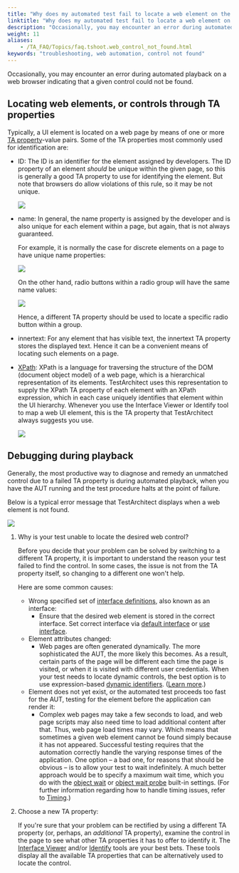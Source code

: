 ```yaml
--- 
title: "Why does my automated test fail to locate a web element on the page?"
linktitle: "Why does my automated test fail to locate a web element on the page?"
description: "Occasionally, you may encounter an error during automated playback on a web browser indicating that a given control could not be found. Locating web elements, or controls through TA properties ..."
weight: 11
aliases: 
    - /TA_FAQ/Topics/faq.tshoot.web_control_not_found.html
keywords: "troubleshooting, web automation, control not found"
---
```


Occasionally, you may encounter an error during automated playback on a web browser indicating that a given control could not be found.

## Locating web elements, or controls through TA properties

Typically, a UI element is located on a web page by means of one or more [TA property](/TA_Glossary/Topics/glossaryTAProperty.html)-value pairs. Some of the TA properties most commonly used for identification are:

-   ID: The ID is an identifier for the element assigned by developers. The ID property of an element *should* be unique within the given page, so this is generally a good TA property to use for identifying the element. But note that browsers do allow violations of this rule, so it may be not unique.

    ![](/images/TA_FAQ/Images/locator_ID.png)

-   name: In general, the name property is assigned by the developer and is also unique for each element within a page, but again, that is not always guaranteed.

    For example, it is normally the case for discrete elements on a page to have unique name properties:

    ![](/images/TA_FAQ/Images/locator_name_1.png)

    On the other hand, radio buttons within a radio group will have the same name values:

    ![](/images/TA_FAQ/Images/locator_name.png)

    Hence, a different TA property should be used to locate a specific radio button within a group.

-   innertext: For any element that has visible text, the innertext TA property stores the displayed text. Hence it can be a convenient means of locating such elements on a page.
-   [XPath](/TA_Help/Topics/prop_xpath.html): XPath is a language for traversing the structure of the DOM \(document object model\) of a web page, which is a hierarchical representation of its elements. TestArchitect uses this representation to supply the XPath TA property of each element with an XPath expression, which in each case uniquely identifies that element within the UI hierarchy. Whenever you use the Interface Viewer or Identify tool to map a web UI element, this is the TA property that TestArchitect always suggests you use.

    ![](/images/TA_FAQ/Images/locator_xpath.png)


## Debugging during playback

Generally, the most productive way to diagnose and remedy an unmatched control due to a failed TA property is during automated playback, when you have the AUT running and the test procedure halts at the point of failure.

Below is a typical error message that TestArchitect displays when a web element is not found.

![](/images/TA_FAQ/Images/Automation_problem.png)

1.  Why is your test unable to locate the desired web control?

    Before you decide that your problem can be solved by switching to a different TA property, it is important to understand the reason your test failed to find the control. In some cases, the issue is not from the TA property itself, so changing to a different one won't help.

    Here are some common causes:

    -   Wrong specified set of [interface definitions](/TA_Help/Topics/Interface_def_mapping.201401.html), also known as an interface:
        -   Ensure that the desired web element is stored in the correct interface. Set correct interface via [default interface](/TA_Help/Topics/Interface_def_set_default_interface.html) or [use interface](/TA_Automation/Topics/bia_use_interface.html).
    -   Element attributes changed:
        -   Web pages are often generated dynamically. The more sophisticated the AUT, the more likely this becomes. As a result, certain parts of the page will be different each time the page is visited, or when it is visited with different user credentials. When your test needs to locate dynamic controls, the best option is to use expression-based [dynamic identifiers](/TA_Glossary/Topics/glossaryDynamicIdentifier.html). \([Learn more](/TA_Help/Topics/The_test_language_dynamic_identifiers.html#section_dzp_ynv_ns).\)
    -   Element does not yet exist, or the automated test proceeds too fast for the AUT, testing for the element before the application can render it:
        -   Complex web pages may take a few seconds to load, and web page scripts may also need time to load additional content after that. Thus, web page load times may vary. Which means that sometimes a given web element cannot be found simply because it has not appeared. Successful testing requires that the automation correctly handle the varying response times of the application. One option – a bad one, for reasons that should be obvious – is to allow your test to wait indefinitely. A much better approach would be to specify a maximum wait time, which you do with the [object wait](/TA_Automation/Topics/bis_object_wait.html) or [object wait probe](/TA_Automation/Topics/bis_object_wait_probe.html) built-in settings. \(For further information regarding how to handle timing issues, refer to [Timing](/TA_Automation/Topics/Automation_practices_Timing.html).\)
2.  Choose a new TA property:

    If you're sure that your problem can be rectified by using a different TA property \(or, perhaps, an *additional* TA property\), examine the control in the page to see what other TA properties it has to offer to identify it. The [Interface Viewer](/TA_Help/Topics/Interface_def_Viewer.html) and/or [Identify](/TA_Help/Topics/Interface_def_client_interface_tool_identify.html) tools are your best bets. These tools display all the available TA properties that can be alternatively used to locate the control.



